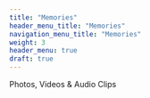 ```yaml
---
title: "Memories"
header_menu_title: "Memories"
navigation_menu_title: "Memories"
weight: 3
header_menu: true
draft: true
---
```


Photos, Videos & Audio Clips